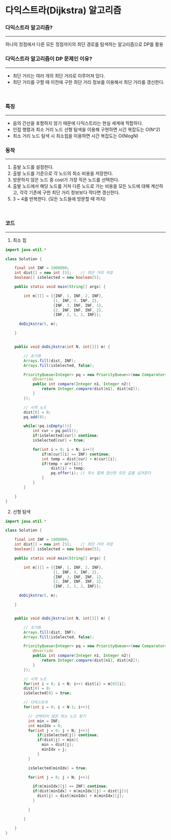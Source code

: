 다익스트라(Dijkstra) 알고리즘
===

### 다익스트라 알고리즘?
---
하나의 정점에서 다른 모든 정점까지의 최단 경로를 탐색하는 알고리즘으로 DP를 활용
<br>

### 다익스트라 알고리즘이 DP 문제인 이유?
---

- 최단 거리는 여러 개의 최단 거리로 이루어져 있다.
- 최단 거리를 구할 때 이전에 구한 최단 거리 정보를 이용해서 최단 거리를 갱신한다.

<br>


### 특징
***

- 음의 간선을 포함하지 않기 때문에 다익스트라는 현실 세계에 적합하다.
- 인접 행렬과 최소 거리 노드 선형 탐색을 이용해 구현하면 시간 복잡도는 O(N^2)
- 최소 거리 노드 탐색 시 최소힙을 이용하면 시간 복잡도는 O(NlogN)


### 동작
***

1. 출발 노드를 설정한다.
2. 출발 노드를 기준으로 각 노드의 최소 비용을 저장한다.
3. 방문하지 않은 노드 중 cost가 가장 작은 노드를 선택한다.
4. 출발 노드에서 해당 노드를 거쳐 다른 노드로 가는 비용을 모든 노드에 대해 계산하고, 각각 기존에 구한 최단 거리 정보보다 작다면 갱신한다.
5. 3 ~ 4를 반복한다. (모든 노드들에 방문할 때 까지)


<br>

### 코드
***

1. 최소 힙

```java
import java.util.*

class Solution {

    final int INF = 1000000;
    int dist[] = new int [5];    // 최단 거리 저장
    boolean[] isSelected = new boolean[5];

    public static void main(String[] args) {

        int m[][] = {{INF, 1, INF, 2, INF},
                     {1, INF, 3, INF, 2},
                     {INF, 3, INF, INF, 1},
                     {2, INF, INF, INF, 2},
                     {INF, 2, 1, 2, INF}};

      doDijkstra(5, m);

    }


    public void doDijkstra(int N, int[][] m) {

        // 초기화
        Arrays.fill(dist, INF);
        Arrays.fill(isSelected, false);

        PriorityQueue<Integer> pq = new PriorityQueue<>(new Comparator<Integer>(){
            @Override
            public int compare(Integer n1, Integer n2){
                return Integer.compare(dist[n1], dist[n2]);
            }
        });

        // 시작 노드
        dist[0] = 0;
        pq.add(0);

        while(!pq.isEmpty()){
            int cur = pq.poll();
            if(isSelected[cur]) continue;
            isSelected[cur] = true;

            for(int i = 0; i < N; i++){
                if(m[cur][i] == INF) continue;
                int temp = dist[cur] + m[cur][i];
                if(temp < arr[i]){
                    dist[i] = temp;
                    pq.offer(i); // 최소 힙에 갱신한 모든 값을 넘겨준다
                }
            }
        }

    }
}


```


2. 선형 탐색

```java
import java.util.*

class Solution {

    final int INF = 1000000;
    int dist[] = new int [5];    // 최단 거리 저장
    boolean[] isSelected = new boolean[5];

    public static void main(String[] args) {

        int m[][] = {{INF, 1, INF, 2, INF},
                     {1, INF, 3, INF, 2},
                     {INF, 3, INF, INF, 1},
                     {2, INF, INF, INF, 2},
                     {INF, 2, 1, 2, INF}};

      doDijkstra(5, m);

    }


    public void doDijkstra(int N, int[][] m) {

        // 초기화
        Arrays.fill(dist, INF);
        Arrays.fill(isSelected, false);

        PriorityQueue<Integer> pq = new PriorityQueue<>(new Comparator<Integer>(){
            @Override
            public int compare(Integer n1, Integer n2){
                return Integer.compare(dist[n1], dist[n2]);
            }
        });

        // 시작 노드
        for(int i = 0; i < N; i++) dist[i] = m[0][i];
        dist[0] = 0;
        isSelected[0] = true;

        // 다익스트라
        for(int i = 0; i < N-1; i++){

          // 선택되지 않은 최소 노드 찾기
          int min = INF;
          int minIdx = 0;
          for(int j = 0; j < N; j++){
              if(isSelected[j]) continue;
              if(dist[j] < min){
                min = dist[j];
                minIdx = j;
              }
          }

          isSelected[minIdx] = true;

          for(int j = 0; j < N; j++){

            if(m[minIdx][j] == INF) continue;
            if(dist[minIdx] + m[minIdx][j] < dist[j]){
              dist[j] = dist[minIdx] + m[minIdx][j];
            }

          }

        }

    }
}
```
